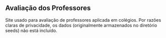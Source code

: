 
## Avaliação dos Professores

Site usado para avaliação de professores aplicada em colégios. Por razões claras de privacidade, os dados (originalmente armazenados no diretório seeds) não está incluído.